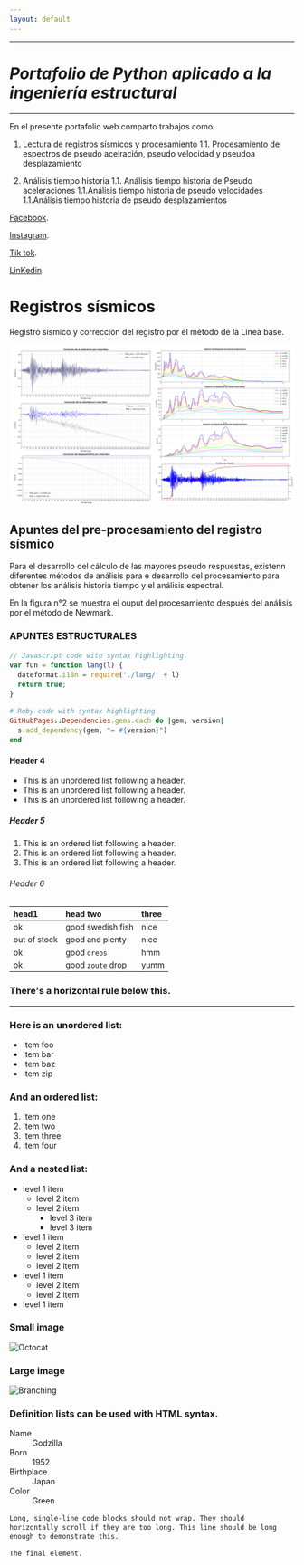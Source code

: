 ```yaml
---
layout: default
---
```

---
# *Portafolio de* ***Python aplicado a la ingeniería estructural***
---
En el presente portafolio web comparto trabajos como:

1. Lectura de registros sísmicos y procesamiento
  1.1. Procesamiento de espectros de pseudo acelración, pseudo velocidad y pseudoa desplazamiento

1. Análisis tiempo historia 
  1.1. Análisis tiempo historia de Pseudo aceleraciones
  1.1.Análisis tiempo historia de pseudo velocidades
  1.1.Análisis tiempo historia de pseudo desplazamientos

[Facebook](https://www.facebook.com/profile.php?id=100005592257233).

[Instagram](https://www.instagram.com/jportillaarias/).

[Tik tok](https://www.tiktok.com/@jerry_har7).

[LinKedin](https://www.linkedin.com/in/jerry-tancaillo-arias-33898b254/).


# Registros sísmicos

Registro sísmico y corrección del registro por el método de la Linea base.

![Registro sísmico Ica](assets\img\aceleraciones2.png)

## Apuntes del pre-procesamiento del registro sísmico

Para el desarrollo del cálculo de las mayores pseudo respuestas, existenn diferentes métodos de análisis para e desarrollo del procesamiento para obtener los análisis historia tiempo y el análisis espectral.

En la figura n°2 se muestra el ouput del procesamiento después del análisis por el método de Newmark.



### APUNTES ESTRUCTURALES

```js
// Javascript code with syntax highlighting.
var fun = function lang(l) {
  dateformat.i18n = require('./lang/' + l)
  return true;
}
```

```ruby
# Ruby code with syntax highlighting
GitHubPages::Dependencies.gems.each do |gem, version|
  s.add_dependency(gem, "= #{version}")
end
```

#### Header 4

*   This is an unordered list following a header.
*   This is an unordered list following a header.
*   This is an unordered list following a header.

##### Header 5

1.  This is an ordered list following a header.
2.  This is an ordered list following a header.
3.  This is an ordered list following a header.

###### Header 6

| head1        | head two          | three |
|:-------------|:------------------|:------|
| ok           | good swedish fish | nice  |
| out of stock | good and plenty   | nice  |
| ok           | good `oreos`      | hmm   |
| ok           | good `zoute` drop | yumm  |

### There's a horizontal rule below this.

* * *

### Here is an unordered list:

*   Item foo
*   Item bar
*   Item baz
*   Item zip

### And an ordered list:

1.  Item one
1.  Item two
1.  Item three
1.  Item four

### And a nested list:

- level 1 item
  - level 2 item
  - level 2 item
    - level 3 item
    - level 3 item
- level 1 item
  - level 2 item
  - level 2 item
  - level 2 item
- level 1 item
  - level 2 item
  - level 2 item
- level 1 item

### Small image

![Octocat](https://github.githubassets.com/images/icons/emoji/octocat.png)

### Large image

![Branching](https://guides.github.com/activities/hello-world/branching.png)


### Definition lists can be used with HTML syntax.

<dl>
<dt>Name</dt>
<dd>Godzilla</dd>
<dt>Born</dt>
<dd>1952</dd>
<dt>Birthplace</dt>
<dd>Japan</dd>
<dt>Color</dt>
<dd>Green</dd>
</dl>

```
Long, single-line code blocks should not wrap. They should horizontally scroll if they are too long. This line should be long enough to demonstrate this.
```

```
The final element.
```

